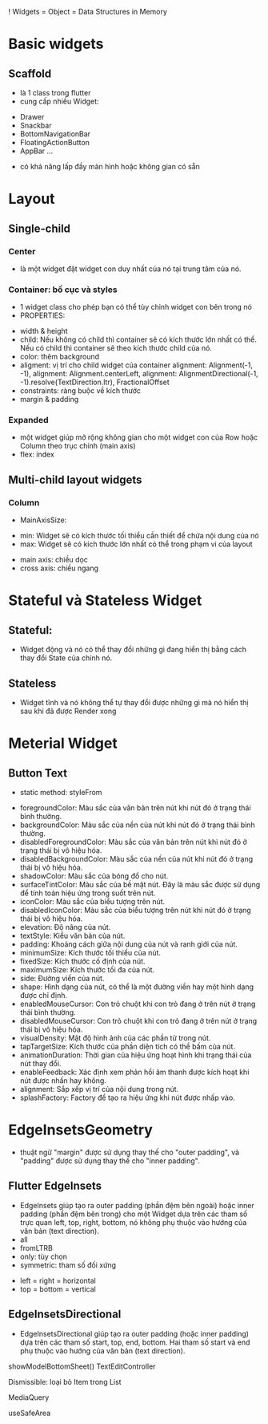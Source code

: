 ! Widgets = Object = Data Structures in Memory

# Basic widgets

## Scaffold

- là 1 class trong flutter
- cung cấp nhiều Widget:

* Drawer
* Snackbar
* BottomNavigationBar
* FloatingActionButton
* AppBar
  ...

- có khả năng lấp đầy màn hình hoặc không gian có sẵn

# Layout

## Single-child

### Center

- là một widget đặt widget con duy nhất của nó tại trung tâm của nó.

### Container: bố cục và styles

- 1 widget class cho phép bạn có thể tùy chỉnh widget con bên trong nó
- PROPERTIES:

* width & height
* child: Nếu không có child thì container sẽ có kích thước lớn nhất có thể. Nếu có child thì container sẽ theo kích thước child của nó.
* color: thêm background
* aligment: vị trí cho child widget của container
  alignment: Alignment(-1, -1),
  alignment: Alignment.centerLeft,
  alignment: AlignmentDirectional(-1, -1).resolve(TextDirection.ltr),
  FractionalOffset
* constraints: ràng buộc về kích thước
* margin & padding

### Expanded

- một widget giúp mở rộng không gian cho một widget con của Row hoặc Column theo trục chính (main axis)
- flex: index

## Multi-child layout widgets

### Column

- MainAxisSize:

* min: Widget sẽ có kích thước tối thiểu cần thiết để chứa nội dung của nó
* max: Widget sẽ có kích thước lớn nhất có thể trong phạm vi của layout

- main axis: chiều dọc
- cross axis: chiều ngang

# Stateful và Stateless Widget

## Stateful:

- Widget động và nó có thể thay đổi những gì đang hiển thị bằng cách thay đổi State của chính nó.

## Stateless

- Widget tĩnh và nó không thể tự thay đổi được những gì mà nó hiển thị sau khi đã được Render xong

# Meterial Widget

## Button Text

- static method: styleFrom

* foregroundColor: Màu sắc của văn bản trên nút khi nút đó ở trạng thái bình thường.
* backgroundColor: Màu sắc của nền của nút khi nút đó ở trạng thái bình thường.
* disabledForegroundColor: Màu sắc của văn bản trên nút khi nút đó ở trạng thái bị vô hiệu hóa.
* disabledBackgroundColor: Màu sắc của nền của nút khi nút đó ở trạng thái bị vô hiệu hóa.
* shadowColor: Màu sắc của bóng đổ cho nút.
* surfaceTintColor: Màu sắc của bề mặt nút. Đây là màu sắc được sử dụng để tính toán hiệu ứng trong suốt trên nút.
* iconColor: Màu sắc của biểu tượng trên nút.
* disabledIconColor: Màu sắc của biểu tượng trên nút khi nút đó ở trạng thái bị vô hiệu hóa.
* elevation: Độ nâng của nút.
* textStyle: Kiểu văn bản của nút.
* padding: Khoảng cách giữa nội dung của nút và ranh giới của nút.
* minimumSize: Kích thước tối thiểu của nút.
* fixedSize: Kích thước cố định của nút.
* maximumSize: Kích thước tối đa của nút.
* side: Đường viền của nút.
* shape: Hình dạng của nút, có thể là một đường viền hay một hình dạng được chỉ định.
* enabledMouseCursor: Con trỏ chuột khi con trỏ đang ở trên nút ở trạng thái bình thường.
* disabledMouseCursor: Con trỏ chuột khi con trỏ đang ở trên nút ở trạng thái bị vô hiệu hóa.
* visualDensity: Mật độ hình ảnh của các phần tử trong nút.
* tapTargetSize: Kích thước của phần diện tích có thể bấm của nút.
* animationDuration: Thời gian của hiệu ứng hoạt hình khi trạng thái của nút thay đổi.
* enableFeedback: Xác định xem phản hồi âm thanh được kích hoạt khi nút được nhấn hay không.
* alignment: Sắp xếp vị trí của nội dung trong nút.
* splashFactory: Factory để tạo ra hiệu ứng khi nút được nhấp vào.

# EdgeInsetsGeometry

- thuật ngữ "margin" được sử dụng thay thế cho "outer padding", và "padding" được sử dụng thay thế cho "inner padding".

## Flutter EdgeInsets

- EdgeInsets giúp tạo ra outer padding (phần đệm bên ngoài) hoặc inner padding (phần đệm bên trong) cho một Widget dựa trên các tham số trực quan left, top, right, bottom, nó không phụ thuộc vào hướng của văn bản (text direction).
- all
- fromLTRB
- only: tùy chọn
- symmetric: tham số đối xứng

* left = right = horizontal
* top = bottom = vertical

## EdgeInsetsDirectional

- EdgeInsetsDirectional giúp tạo ra outer padding (hoặc inner padding) dựa trên các tham số start, top, end, bottom. Hai tham số start và end phụ thuộc vào hướng của văn bản (text direction).

showModelBottomSheet()
TextEditController

Dismissible: loại bỏ Item trong List

MediaQuery

useSafeArea
